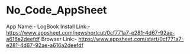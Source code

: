 # No_Code_AppSheet
App Name:- LogBook
Install Link:- https://www.appsheet.com/newshortcut/0cf771a7-e281-4d67-92ae-a616a2deefdf
Browser Link:- https://www.appsheet.com/start/0cf771a7-e281-4d67-92ae-a616a2deefdf
